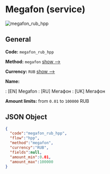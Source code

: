 
# Megafon (service) 
![megafon_rub_hpp](https://static.openfintech.io/payment_methods/megafon_rub_hpp/logo.svg?w=400&c=v0.59.26#w200)  

## General 
 
**Code:** `megafon_rub_hpp` 
 
**Method:** `megafon` 
 [show -->](/payment-methods/megafon/) 
 
**Currency:** `RUB` [show -->](/currencies/RUB/) 
 
**Name:** 
 
:	[EN] Megafon 
:	[RU] Мегафон 
:	[UK] Мегафон 
 
**Amount limits:** from `0.01` to `100000` RUB 

## JSON Object 

```json
{
  "code":"megafon_rub_hpp",
  "flow":"hpp",
  "method":"megafon",
  "currency":"RUB",
  "fields":null,
  "amount_min":0.01,
  "amount_max":100000
}
```  
